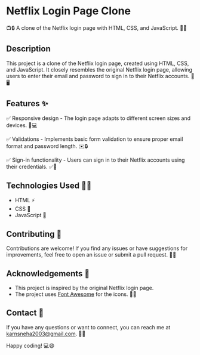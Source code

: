 # Netflix Login Page Clone

📺🔒 A clone of the Netflix login page with HTML, CSS, and JavaScript. 🎥🔑

## Description

This project is a clone of the Netflix login page, created using HTML, CSS, and JavaScript. It closely resembles the original Netflix login page, allowing users to enter their email and password to sign in to their Netflix accounts. 📝🖥️

## Features ✨

✅ Responsive design - The login page adapts to different screen sizes and devices. 📱💻

✅ Validations - Implements basic form validation to ensure proper email format and password length. ✉️🔒

✅ Sign-in functionality - Users can sign in to their Netflix accounts using their credentials. ✅🔑

## Technologies Used 👩‍💻

- HTML ⚡️
- CSS 🎨
- JavaScript 🚀

## Contributing 🔎

Contributions are welcome! If you find any issues or have suggestions for improvements, feel free to open an issue or submit a pull request. 🤝🙌

## Acknowledgements 🙏

- This project is inspired by the original Netflix login page.
- The project uses [Font Awesome](https://fontawesome.com/) for the icons. 🙏🎉

## Contact 📧

If you have any questions or want to connect, you can reach me at karnsneha2003@gmail.com. 📧📞

Happy coding! 💻😄
